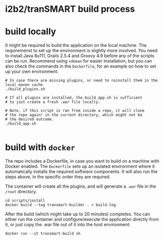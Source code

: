 # i2b2/tranSMART build process

# build locally

It might be required to build the application on the local machine. The requiremenst to set up the environment is slightly more involved. You need to install Java 8u111, Grails 2.5.4 and Groovy 4.9 before any of the scripts can be run. Recommend using `sdkman` for easier installation, but you can also check the commands in the `Dockerfile`, for an example on how to set up your own environment.

```
# In case there are missing plugins, or need to reinstall them in the local maven cache
./build_plugins.sh

# If all plugins are installed, the build_app.sh is sufficient 
# to just create a fresh .war file locally.

# Note, if this script is ran from inside a repo, it will clone 
# the repo again! in the current directory, which might not be 
# the desired outcome.
./build_app.sh
		
```

# build with `docker`

The repo includes a Dockerfile, in case you want to build on a machine with Docker enabled. The `Dockerfile` sets up an isolated environment where it automatically installs the required software components. It will also run the steps above, in the specific order they are required.

The container will create all the plugins, and will generate a `.war` file in the `/root` directory.

```
cd scripts/install
docker build --tag transmart-builder . > build.log

```

After the build (which might take up to 20 minutes) completes. You can either run the container and configure/execute the application directly from it, or just copy the .war file out of it into the host environment.

```
docker run --it transmart-build sh

```